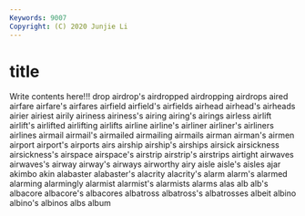 ```yaml
---
Keywords: 9007
Copyright: (C) 2020 Junjie Li
---
```


# title

Write contents here!!!
drop 
airdrop's 
airdropped 
airdropping 
airdrops 
aired 
airfare 
airfare's 
airfares
airfield 
airfield's 
airfields 
airhead 
airhead's 
airheads 
airier 
airiest 
airily 
airiness
airiness's 
airing 
airing's 
airings 
airless 
airlift 
airlift's 
airlifted 
airlifting 
airlifts
airline 
airline's 
airliner 
airliner's 
airliners 
airlines 
airmail 
airmail's 
airmailed 
airmailing
airmails 
airman 
airman's 
airmen 
airport 
airport's 
airports 
airs 
airship 
airship's
airships 
airsick 
airsickness 
airsickness's 
airspace 
airspace's 
airstrip 
airstrip's 
airstrips 
airtight
airwaves 
airwaves's 
airway 
airway's 
airways 
airworthy 
airy 
aisle 
aisle's 
aisles
ajar 
akimbo 
akin 
alabaster 
alabaster's 
alacrity 
alacrity's 
alarm 
alarm's 
alarmed
alarming 
alarmingly 
alarmist 
alarmist's 
alarmists 
alarms 
alas 
alb 
alb's 
albacore
albacore's 
albacores 
albatross 
albatross's 
albatrosses 
albeit 
albino 
albino's 
albinos 
albs
album 
